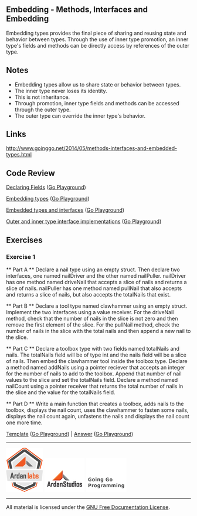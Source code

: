 ## Embedding - Methods, Interfaces and Embedding

Embedding types provides the final piece of sharing and reusing state and behavior between types. Through the use of inner type promotion, an inner type's fields and methods can be directly access by references of the outer type.

## Notes

* Embedding types allow us to share state or behavior between types.
* The inner type never loses its identity.
* This is not inheritance.
* Through promotion, inner type fields and methods can be accessed through the outer type.
* The outer type can override the inner type's behavior.

## Links

http://www.goinggo.net/2014/05/methods-interfaces-and-embedded-types.html

## Code Review

[Declaring Fields](example1/example1.go) ([Go Playground](https://play.golang.org/p/e5O_Dx5VpM))

[Embedding types](example2/example2.go) ([Go Playground](https://play.golang.org/p/UkrDXkk-Ch))

[Embedded types and interfaces](example3/example3.go) ([Go Playground](https://play.golang.org/p/BgEoThS7u9))

[Outer and inner type interface implementations](example4/example4.go) ([Go Playground](https://play.golang.org/p/jfOfrRMPZR))

## Exercises

### Exercise 1

** Part A ** Declare a nail type using an empty struct. Then declare two interfaces, one named nailDriver and the other named nailPuller. nailDriver has one method named driveNail that accepts a slice of nails and returns a slice of nails. nailPuller has one method named pullNail that also accepts and returns a slice of nails,
but also accepts the totalNails that exist.

** Part B ** Declare a tool type named clawhammer using an empty struct. Implement the two interfaces using a value receiver. For the driveNail method, check that
the number of nails in the slice is not zero and then remove the first element of the slice. For the pullNail method, check the number of nails in the slice with the total nails and then append a new nail to the slice.

** Part C ** Declare a toolbox type with two fields named totalNails and nails. The totalNails field will be of type int and the nails field will be a slice of nails. Then embed the clawhammer tool inside the toolbox type. Declare a method named addNails using a pointer reciever that accepts an integer for the number
of nails to add to the toolbox. Append that number of nail values to the slice and set the totalNails field. Declare a method named nailCount using a pointer receiver that returns the total number of nails in the slice and the value for the totalNails field.

** Part D ** Write a main function that creates a toolbox, adds nails to the toolbox, displays the nail count, uses the clawhammer to fasten some nails, displays
the nail count again, unfastens the nails and displays the nail count one more time.

[Template](exercises/template1/template1.go) ([Go Playground](https://play.golang.org/p/XOBHUvz5uz)) | 
[Answer](exercises/exercise1/exercise1.go) ([Go Playground](https://play.golang.org/p/aIES0zfHfg))

___
[![Ardan Labs](../../00-slides/images/ggt_logo.png)](http://www.ardanlabs.com)
[![Ardan Studios](../../00-slides/images/ardan_logo.png)](http://www.ardanstudios.com)
[![GoingGo Blog](../../00-slides/images/ggb_logo.png)](http://www.goinggo.net)
___
All material is licensed under the [GNU Free Documentation License](https://github.com/ArdanStudios/gotraining/blob/master/LICENSE).
